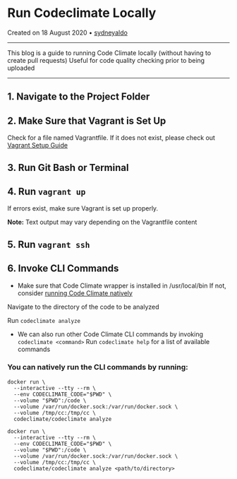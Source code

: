# Run Codeclimate Locally

Created on 18 August 2020 • [sydneyaldo](https://github.com/sydneyaldo)

---
This blog is a guide to running Code Climate locally (without having to create pull requests)
Useful for code quality checking prior to being uploaded

---


## 1. Navigate to the Project Folder

## 2. Make Sure that Vagrant is Set Up

Check for a file named Vagrantfile. If it does not exist, please check out [Vagrant Setup Guide](https://learn.hashicorp.com/collections/vagrant/getting-started)

## 3. Run Git Bash or Terminal

## 4. Run `vagrant up`

If errors exist, make sure Vagrant is set up properly.

**Note:** Text output may vary depending on the Vagrantfile content

## 5. Run `vagrant ssh`

## 6. Invoke CLI Commands

- Make sure that Code Climate wrapper is installed in /usr/local/bin 
If not, consider [running Code Climate natively](#you-can-natively-run-the-cli-commands-by-running:) 

Navigate to the directory of the code to be analyzed

Run `codeclimate analyze`

- We can also run other Code Climate CLI commands by invoking `codeclimate <command>`
	Run `codeclimate help` for a list of available commands
 

### You can natively run the CLI commands by running:

```
docker run \
  --interactive --tty --rm \
  --env CODECLIMATE_CODE="$PWD" \
  --volume "$PWD":/code \
  --volume /var/run/docker.sock:/var/run/docker.sock \
  --volume /tmp/cc:/tmp/cc \
  codeclimate/codeclimate analyze
 ```

```
docker run \
  --interactive --tty --rm \
  --env CODECLIMATE_CODE="$PWD" \
  --volume "$PWD":/code \
  --volume /var/run/docker.sock:/var/run/docker.sock \
  --volume /tmp/cc:/tmp/cc \
  codeclimate/codeclimate analyze <path/to/directory>
 ```